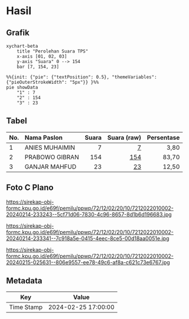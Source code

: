 # Hasil

## Grafik

```mermaid
xychart-beta
    title "Perolehan Suara TPS"
    x-axis [01, 02, 03]
    y-axis "Suara" 0 --> 154
    bar [7, 154, 23]
```

```mermaid
%%{init: {"pie": {"textPosition": 0.5}, "themeVariables": {"pieOuterStrokeWidth": "5px"}} }%%
pie showData
    "1" : 7
    "2" : 154
    "3" : 23
```

## Tabel

| No. | Nama Paslon    | Suara | Suara (raw) | Persentase |
|:--- |:-------------- | -----:| -----------:| ----------:|
| 1   | ANIES MUHAIMIN | 7     | [7][p-1]    | 3,80       |
| 2   | PRABOWO GIBRAN | 154   | [154][p-2]  | 83,70      |
| 3   | GANJAR MAHFUD  | 23    | [23][p-3]   | 12,50      |


[p-1]: https://github.com/gigit-pemilu/pemilu-2024-72-sulawesi-tengah/blob/main/pilpres/hitung-suara/sub/72-sulawesi-tengah/sub/12-morowali-utara/sub/02-petasia-timur/sub/2010-keuno/sub/002-tps/sub/paslon-1.txt
[p-2]: https://github.com/gigit-pemilu/pemilu-2024-72-sulawesi-tengah/blob/main/pilpres/hitung-suara/sub/72-sulawesi-tengah/sub/12-morowali-utara/sub/02-petasia-timur/sub/2010-keuno/sub/002-tps/sub/paslon-2.txt
[p-3]: https://github.com/gigit-pemilu/pemilu-2024-72-sulawesi-tengah/blob/main/pilpres/hitung-suara/sub/72-sulawesi-tengah/sub/12-morowali-utara/sub/02-petasia-timur/sub/2010-keuno/sub/002-tps/sub/paslon-3.txt

## Foto C Plano

https://sirekap-obj-formc.kpu.go.id/e69f/pemilu/ppwp/72/12/02/20/10/7212022010002-20240214-233243--5cf71d06-7830-4c96-8657-8d1b6d196683.jpg

https://sirekap-obj-formc.kpu.go.id/e69f/pemilu/ppwp/72/12/02/20/10/7212022010002-20240214-233341--7c918a5e-0415-4eec-8ce5-00d18aa0051e.jpg

https://sirekap-obj-formc.kpu.go.id/e69f/pemilu/ppwp/72/12/02/20/10/7212022010002-20240215-025631--806e9557-ee78-49c6-af8a-c621c73e6767.jpg


## Metadata

| Key        | Value               |
| ---------- | ------------------- |
| Time Stamp | 2024-02-25 17:00:00 |



